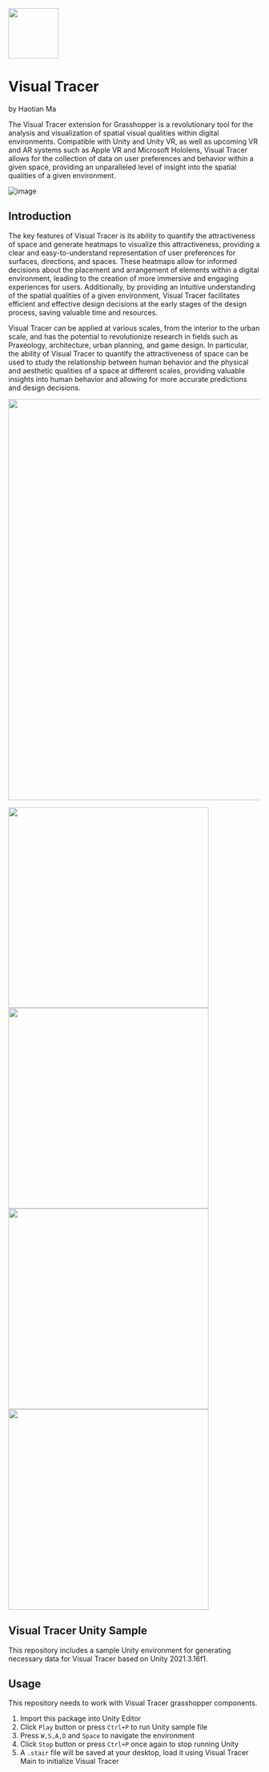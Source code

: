 
<img src="https://user-images.githubusercontent.com/101270818/213848309-c30fd141-7cd7-44d6-a9c3-ad1a2c354825.png" width="100">

# Visual Tracer
by Haotian Ma


The Visual Tracer extension for Grasshopper is a revolutionary tool for the analysis and visualization of spatial visual qualities within digital environments. Compatible with Unity and Unity VR, as well as upcoming VR and AR systems such as Apple VR and Microsoft Hololens, Visual Tracer allows for the collection of data on user preferences and behavior within a given space, providing an unparalleled level of insight into the spatial qualities of a given environment.

![image](https://user-images.githubusercontent.com/101270818/213839772-3a583d96-817e-409a-b35b-fbac4b0c784c.png)


## Introduction 

The key features of Visual Tracer is its ability to quantify the attractiveness of space and generate heatmaps to visualize this attractiveness, providing a clear and easy-to-understand representation of user preferences for surfaces, directions, and spaces. These heatmaps allow for informed decisions about the placement and arrangement of elements within a digital environment, leading to the creation of more immersive and engaging experiences for users. Additionally, by providing an intuitive understanding of the spatial qualities of a given environment, Visual Tracer facilitates efficient and effective design decisions at the early stages of the design process, saving valuable time and resources.

Visual Tracer can be applied at various scales, from the interior to the urban scale, and has the potential to revolutionize research in fields such as Praxeology, architecture, urban planning, and game design. In particular, the ability of Visual Tracer to quantify the attractiveness of space can be used to study the relationship between human behavior and the physical and aesthetic qualities of a space at different scales, providing valuable insights into human behavior and allowing for more accurate predictions and design decisions.


<img src="https://user-images.githubusercontent.com/101270818/213843402-73781966-6ff6-4978-a9ef-c4ade6ca09a5.png" width="800">

<img src="https://user-images.githubusercontent.com/101270818/213843438-fa84766c-9822-4082-8da0-e095693b2362.png" width="400"> <img src="https://user-images.githubusercontent.com/101270818/213843466-85aeb6d6-d504-49b4-bdf1-9416a819eb90.png" width="400">
<img src="https://user-images.githubusercontent.com/101270818/213843580-d4ba0713-3302-412a-aafc-9438ef0e76f1.png" width="400"> <img src="https://user-images.githubusercontent.com/101270818/213843628-5d21db83-f6f6-49ed-9d7b-ede9c15d0818.png" width="400">

## Visual Tracer Unity Sample
This repository includes a sample Unity environment for generating necessary data for Visual Tracer based on Unity 2021.3.16f1.

## Usage
This repository needs to work with Visual Tracer grasshopper components.
1. Import this package into Unity Editor
2. Click `Play` button or press `Ctrl+P` to run Unity sample file
3. Press `W,S,A,D` and `Space` to navigate the environment
4. Click `Stop` button or press `Ctrl+P` once again to stop running Unity
5. A `.stair` file will be saved at your desktop, load it using Visual Tracer Main to initialize Visual Tracer

